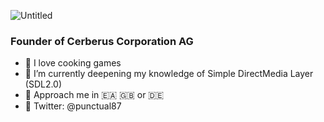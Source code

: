 ![Untitled](https://user-images.githubusercontent.com/93337532/198903220-d138116e-9bd7-4946-95a2-61fa2a9b58d2.png)

### Founder of Cerberus Corporation AG

- 🍳 I love cooking games
- 🌱 I’m currently deepening my knowledge of Simple DirectMedia Layer (SDL2.0)
- 💬 Approach me in 🇪🇦 🇬🇧 or 🇩🇪
- 🐥 Twitter: @punctual87

<!--
**jlopezgerboles/jlopezgerboles** is a ✨ _special_ ✨ repository because its `README.md` (this file) appears on your GitHub profile.

Here are some ideas to get you started:

- ♥️ You can support on Github sponsors
- 🔭 I’m currently working on ...
- 🌱 I’m currently learning ...
- 👯 I’m looking to collaborate on ...
- 🤔 I’m looking for help with ...
- 💬 Ask me about ...
- 📫 How to reach me: ...
- ⚡ Fun fact: ...
-->

